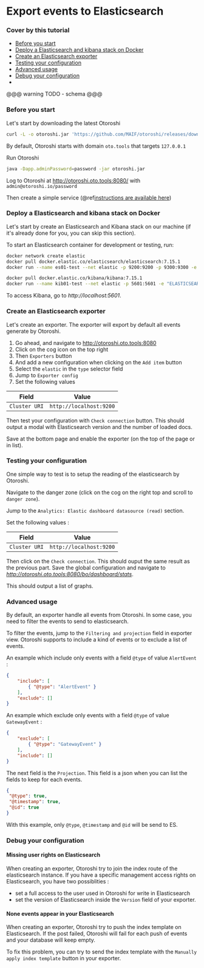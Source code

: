 # Export events to Elasticsearch

### Cover by this tutorial
- [Before you start](#before-you-start)
- [Deploy a Elasticsearch and kibana stack on Docker](#deploy-a-elasticsearch-and-kibana-stack-on-docker)
- [Create an Elasticsearch exporter](#create-an-elasticsearch-exporter)
- [Testing your configuration](#testing-your-configuration)
- [Advanced usage](#advanced-usage)
- [Debug your configuration](#debug-your-configuration)
- 

@@@ warning
TODO - schema
@@@

### Before you start

Let's start by downloading the latest Otoroshi
```sh
curl -L -o otoroshi.jar 'https://github.com/MAIF/otoroshi/releases/download/v1.5.0-dev/otoroshi.jar'
```

By default, Otoroshi starts with domain `oto.tools` that targets `127.0.0.1`

Run Otoroshi
```sh
java -Dapp.adminPassword=password -jar otoroshi.jar 
```

Log to Otoroshi at http://otoroshi.oto.tools:8080/ with `admin@otoroshi.io/password`

Then create a simple service (@ref[instructions are available here](./secure-with-apikey.md#about-the-downstream-example-service))

### Deploy a Elasticsearch and kibana stack on Docker

Let's start by create an Elasticsearch and Kibana stack on our machine (if it's already done for you, you can skip this section).

To start an Elasticsearch container for development or testing, run:

```sh
docker network create elastic
docker pull docker.elastic.co/elasticsearch/elasticsearch:7.15.1
docker run --name es01-test --net elastic -p 9200:9200 -p 9300:9300 -e "discovery.type=single-node" docker.elastic.co/elasticsearch/elasticsearch:7.15.1
```

```sh
docker pull docker.elastic.co/kibana/kibana:7.15.1
docker run --name kib01-test --net elastic -p 5601:5601 -e "ELASTICSEARCH_HOSTS=http://es01-test:9200" docker.elastic.co/kibana/kibana:7.15.1
```

To access Kibana, go to *http://localhost:5601*.

### Create an Elasticsearch exporter

Let's create an exporter. The exporter will export by default all events generate by Otoroshi.

1. Go ahead, and navigate to http://otoroshi.oto.tools:8080
2. Click on the cog icon on the top right
3. Then `Exporters` button
4. And add a new configuration when clicking on the `Add item` button
5. Select the `elastic` in the `type` selector field
6. Jump to `Exporter config`
7. Set the following values

| Field         | Value                   |
| ------------- | ----------------------- |
| `Cluster URI` | `http://localhost:9200` |

Then test your configuration with `Check connection` button. This should output a modal with Elasticsearch version and the number of loaded docs.

Save at the bottom page and enable the exporter (on the top of the page or in list).

### Testing your configuration

One simple way to test is to setup the reading of the elasticsearch by Otoroshi.

Navigate to the danger zone (click on the cog on the right top and scroll to `danger zone`).

Jump to the `Analytics: Elastic dashboard datasource (read)` section.

Set the following values : 

| Field         | Value                   |
| ------------- | ----------------------- |
| `Cluster URI` | `http://localhost:9200` |

Then click on the `Check connection`. This should ouput the same result as the previous part. Save the global configuration and navigate to *http://otoroshi.oto.tools:8080/bo/dashboard/stats*.

This should output a list of graphs.

### Advanced usage

By default, an exporter handle all events from Otoroshi. In some case, you need to filter the events to send to elasticsearch.

To filter the events, jump to the `Filtering and projection` field in exporter view. Otoroshi supports to include a kind of events or to exclude a list of events. 

An example which include only events with a field `@type` of value `AlertEvent` :
```json
{
    "include": [
        { "@type": "AlertEvent" }
    ],
    "exclude": []
}
```
An example which exclude only events with a field `@type` of value `GatewayEvent` :
```json
{
    "exclude": [
        { "@type": "GatewayEvent" }
    ],
    "include": []
}
```

The next field is the `Projection`. This field is a json when you can list the fields to keep for each events.

```json
{
 "@type": true,
 "@timestamp": true,
 "@id": true
}
```
With this example, only `@type`, `@timestamp` and `@id` will be send to ES.

### Debug your configuration

#### Missing user rights on Elasticsearch

When creating an exporter, Otoroshi try to join the index route of the elasticsearch instance. If you have a specific management access rights on Elasticsearch, you have two possiblities :

- set a full access to the user used in Otoroshi for write in Elasticsearch
- set the version of Elasticsearch inside the `Version` field of your exporter.

#### None events appear in your Elasticsearch

When creating an exporter, Otoroshi try to push the index template on Elasticsearch. If the post failed, Otoroshi will fail for each push of events and your database will keep empty. 

To fix this problem, you can try to send the index template with the `Manually apply index template` button in your exporter.